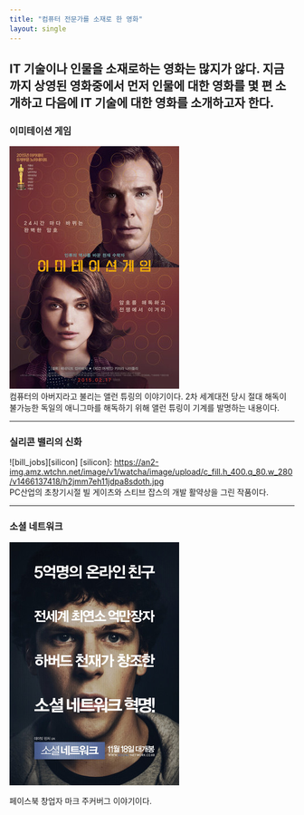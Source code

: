 ```yaml
---
title: "컴퓨터 전문가를 소재로 한 영화"
layout: single
---
```


IT 기술이나 인물을 소재로하는 영화는 많지가 않다. 지금까지 상영된 영화중에서 먼저 인물에 대한 영화를 몇 편 소개하고 다음에 IT 기술에 대한 영화를 소개하고자 한다.  
---  
### 이미테이션 게임  
![allen](/assets/images/allen.png)  
컴퓨터의 아버지라고 불리는 앨런 튜링의 이야기이다. 2차 세계대전 당시 절대 해독이 불가능한 독일의 애니그마를 해독하기 위해 앨런 튜링이 기계를 발명하는 내용이다.  


---  
### 실리콘 밸리의 신화
![bill_jobs][silicon]
[silicon]: https://an2-img.amz.wtchn.net/image/v1/watcha/image/upload/c_fill.h_400.q_80.w_280/v1466137418/h2jmm7eh11jdpa8sdoth.jpg  
PC산업의 초창기시절 빌 게이츠와 스티브 잡스의 개발 활약상을 그린 작품이다.  


---  
### 소셜 네트워크
[![mark](/assets/images/mark.png  "더 자세한 내용을 원하시면 방문해 보세요")](https://topclass.chosun.com/board/view/asp?catecode=}&tnu=201901100028)  

페이스북 창업자 마크 주커버그 이야기이다. 
